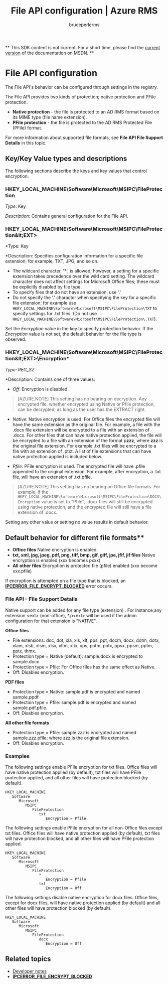 ﻿---
# required metadata

title: File API configuration | Azure RMS
description: The File API's behavior can be configured through settings in the registry.
keywords:
author: bruceperlerms
manager: mbaldwin
ms.date: 04/28/2016
ms.topic: article
ms.prod: azure
ms.service: rights-management
ms.technology: techgroup-identity
ms.assetid: 930878C2-D2B4-45F1-885F-64927CEBAC1D
# optional metadata

#ROBOTS:
audience: developer
#ms.devlang:
ms.reviewer: shubhamp
ms.suite: ems
#ms.tgt_pltfrm:
#ms.custom:

---
** This SDK content is not current. For a short time, please find the [current version](https://msdn.microsoft.com/library/windows/desktop/hh535290(v=vs.85).aspx) of the documentation on MSDN. **
# File API configuration


The File API's behavior can be configured through settings in the registry.

The File API provides two kinds of protection; native protection and PFile protection.

-   **Native protection** - the file is protected to an AD RMS format based on its MIME type (file name extension).
-   **PFile protection** - the file is protected to the AD RMS Protected File (PFile) format.

For more information about supported file formats, see **File API File Support Details** in this topic.

## Key/Key Value types and descriptions

The following sections describe the keys and key values that control encryption.


### HKEY_LOCAL_MACHINE\Software\Microsoft\MSIPC\FileProtection

*Type*: Key

*Description*: Contains general configuration for the File API.

### HKEY_LOCAL_MACHINE\Software\Microsoft\MSIPC\FileProtection\&lt;EXT&gt;

*Type: Key

*Description: Specifies configuration information for a specific file extension; for example, TXT, JPG, and so on.

- The wildcard character, '*', is allowed; however, a setting for a specific extension takes precedence over the wild card setting. The wildcard character does not affect settings for Microsoft Office files; these must be explicitly disabled by file type.
- To specify files that do not have an extension, use '.'
- Do not specify the '.' character when specifying the key for a specific file extension; for example use `HKEY_LOCAL_MACHINE\Software\Microsoft\MSIPC\FileProtection\TXT` to specify settings for .txt files. (Do not use `HKEY_LOCAL_MACHINE\Software\Microsoft\MSIPC\FileProtection\.TXT`).

Set the *Encryption* value in the key to specify protection behavior. If the *Encryption* value is not set, the default behavior for the file type is observed.


### HKEY_LOCAL_MACHINE\Software\Microsoft\MSIPC\FileProtection\&lt;EXT&gt;\Encryption*

*Type: REG_SZ*

*Description: Contains one of three values:

- *Off*: Encryption is disabled.

> [AZURE.NOTE] This setting has no bearing on decryption. Any encrypted file, whether encrypted using Native or Pfile protection, can be decrypted, as long as the user has the EXTRACT right.

- *Native*:  Native encryption is used. For Office files the encrypted file will have the same extension as the original file. For example, a file with the .docx file extension will be encrypted to a file with an extension of .docx. For other files that can have native protection applied, the file will be encrypted to a file with an extension of the format p**zzz**, where **zzz** is the original file extension. For example .txt files will be encrypted to a file with an extension of .ptxt. A list of file extensions that can have native protection applied is included below.

- *Pfile*: PFile encryption is used. The encrypted file will have .pfile appended to the original extension. For example, after encryption, a .txt file, will have an extension of .txt.pfile.


> [AZURE.NOTE] This setting has no bearing on Office file formats. For example, if the `HKEY_LOCAL_MACHINE\Software\Microsoft\MSIPC\FileProtection\DOCX\Encryption` value is set to &quot;Pfile”, .docx files will still be encrypted using native protection, and the encrypted file will still have a file extension of .docx.

Setting any other value or setting no value results in default behavior.

## Default behavior for different file formats**

-   **Office files** Native encryption is enabled.
-   **txt, xml, jpg, jpeg, pdf, png, tiff, bmp, gif, giff, jpe, jfif, jif files** Native encryption is enabled (xxx becomes pxxx)
-   **All other files** Encryption is protected file (pfile) enabled (xxx become xxx.pfile)

If encryption is attempted on a file type that is blocked, an [**IPCERROR\_FILE\_ENCRYPT\_BLOCKED**](/rights-management/sdk/2.1/api/win/error%20codes) error occurs.

### File API - File Support Details

Native support can be added for any file type (extension) . For instance,any extension &lt;ext&gt; (non-office), \*.p&lt;ext&gt; will be used if the admin configuration for that extension is "NATIVE".

**Office files**

-   File extensions: doc, dot, xla, xls, xlt, pps, ppt, docm, docx, dotm, dotx, xlam, xlsb, xlsm, xlsx, xltm, xltx, xps, potm, potx, ppsx, ppsm, pptm, pptx, thmx.
-   Protection type = Native (default): sample.docx is encrypted to sample.docx
-   Protection type = Pfile: For Office files has the same effect as Native.
-   Off: Disables encryption.

**PDF files**

-   Protection type = Native: sample.pdf is encrypted and named sample.ppdf
-   Protection type = Pfile: sample.pdf is encrypted and named sample.pdf.pfile.
-   Off: Disables encryption.

**All other file formats**

-   Protection type = Pfile: sample.*zzz* is encrypted and named sample.*zzz*.pfile; where zzz is the original file extension.
-   Off: Disables encryption.

### Examples

The following settings enable PFile encryption for txt files. Office files will have native protection applied (by default), txt files will have PFile protection applied, and all other files will have protection blocked (by default).

```
HKEY_LOCAL_MACHINE
   Software
      Microsoft
         MSIPC
            FileProtection
               txt
                  Encryption = Pfile
```

The following settings enable PFile encryption for all non-Office files except txt files. Office files will have native protection applied (by default), txt files will have protection blocked, and all other files will have PFile protection applied.

```
HKEY_LOCAL_MACHINE
   Software
      Microsoft
         MSIPC
            FileProtection
               *
                  Encryption = Pfile
               txt
                  Encryption = Off
```

The following settings disable native encryption for docx files. Office files, except for docx files, will have native protection applied (by default) and all other files will have protection blocked (by default).

```
HKEY_LOCAL_MACHINE
   Software
      Microsoft
         MSIPC
            FileProtection
               docx
                  Encryption = Off
```

## Related topics

* [Developer notes](developer-notes.md)
* [**IPCERROR\_FILE\_ENCRYPT\_BLOCKED**](/rights-management/sdk/2.1/api/win/error%20codes)
 

 



